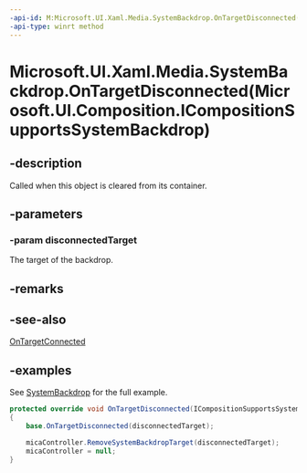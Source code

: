 ```yaml
---
-api-id: M:Microsoft.UI.Xaml.Media.SystemBackdrop.OnTargetDisconnected(Microsoft.UI.Composition.ICompositionSupportsSystemBackdrop)
-api-type: winrt method
---
```


# Microsoft.UI.Xaml.Media.SystemBackdrop.OnTargetDisconnected(Microsoft.UI.Composition.ICompositionSupportsSystemBackdrop)

<!--
protected virtual void OnTargetDisconnected (Microsoft.UI.Composition.ICompositionSupportsSystemBackdrop disconnectedTarget);
-->

## -description

Called when this object is cleared from its container.

## -parameters

### -param disconnectedTarget

The target of the backdrop.

## -remarks

## -see-also

[OnTargetConnected](systembackdrop_ontargetconnected_1517461312.md)

## -examples

See [SystemBackdrop](systembackdrop.md) for the full example.

```csharp
protected override void OnTargetDisconnected(ICompositionSupportsSystemBackdrop disconnectedTarget)
{
    base.OnTargetDisconnected(disconnectedTarget);

    micaController.RemoveSystemBackdropTarget(disconnectedTarget);
    micaController = null;
}
```
